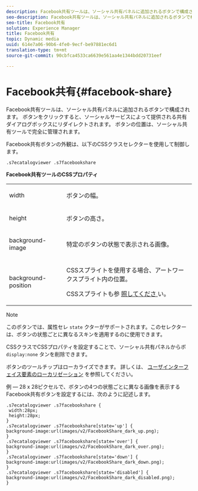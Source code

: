 ```yaml
---
description: Facebook共有ツールは、ソーシャル共有パネルに追加されるボタンで構成されます。 ボタンをクリックすると、ソーシャルサービスによって提供される共有ダイアログボックスにリダイレクトされます。 ボタンの位置は、ソーシャル共有ツールで完全に管理されます。
seo-description: Facebook共有ツールは、ソーシャル共有パネルに追加されるボタンで構成されます。 ボタンをクリックすると、ソーシャルサービスによって提供される共有ダイアログボックスにリダイレクトされます。 ボタンの位置は、ソーシャル共有ツールで完全に管理されます。
seo-title: Facebook共有
solution: Experience Manager
title: Facebook共有
topic: Dynamic media
uuid: 614e7a06-90b6-4fe0-9ecf-be97881ec6d1
translation-type: tm+mt
source-git-commit: 90cbfca4533ca6639e561aa4e1344bdd20731eef

---
```



# Facebook共有{#facebook-share}

Facebook共有ツールは、ソーシャル共有パネルに追加されるボタンで構成されます。 ボタンをクリックすると、ソーシャルサービスによって提供される共有ダイアログボックスにリダイレクトされます。 ボタンの位置は、ソーシャル共有ツールで完全に管理されます。

<!--<a id="section_ADDF98E91AF24F618289D1682A5FB13A"></a>-->

Facebook共有ボタンの外観は、以下のCSSクラスセレクターを使用して制御します。

```
.s7ecatalogviewer .s7facebookshare
```

**Facebook共有ツールのCSSプロパティ**

<table id="table_C48C56E696304C9BAFEE71BA9EA9A174"> 
 <tbody> 
  <tr> 
   <td colname="col1"> <p> <span class="codeph"> width </span> </p> </td> 
   <td colname="col2"> <p>ボタンの幅。 </p> </td> 
  </tr> 
  <tr> 
   <td colname="col1"> <p> <span class="codeph"> height </span> </p> </td> 
   <td colname="col2"> <p>ボタンの高さ。 </p> </td> 
  </tr> 
  <tr> 
   <td colname="col1"> <p> <span class="codeph"> background-image </span> </p> </td> 
   <td colname="col2"> <p> 特定のボタンの状態で表示される画像。 </p> </td> 
  </tr> 
  <tr> 
   <td colname="col1"> <p> <span class="codeph"> background-position </span> </p> </td> 
   <td colname="col2"> <p> CSSスプライトを使用する場合、アートワークスプライト内の位置。 </p> <p>CSSスプライトも参 <a href="../../../c-html5-s7-aem-asset-viewers/c-html5-20-ecatalog-viewer-about/c-html5-20-ecatalog-viewer-customizingviewer/c-html5-20-ecatalog-viewer-customizingviewer.md#section-9d570f95eb2443aca74c1b02f6e89aff" format="dita" scope="local"> 照してくださ </a>い。 </p> </td> 
  </tr> 
 </tbody> 
</table>

>[!NOTE]
>
>このボタンでは、属性セレ `state` クターがサポートされます。このセレクターは、ボタンの状態ごとに異なるスキンを適用するのに使用できます。

CSSクラスでCSSプロパティを設定することで、ソーシャル共有パネルからボ `display:none` タンを削除できます。

ボタンのツールチップはローカライズできます。 詳しくは、 [ユーザインターフェイス要素のローカリゼーション](../../../c-html5-s7-aem-asset-viewers/c-html5-20-ecatalog-viewer-about/c-html5-20-ecatalog-viewer-localization.md#concept-cbfc39344c494eb7b9f6a272cff0cc74) を参照してください。

例 — 28 x 28ピクセルで、ボタンの4つの状態ごとに異なる画像を表示するFacebook共有ボタンを設定するには、次のように記述します。

```
.s7ecatalogviewer .s7facebookshare { 
 width:28px; 
 height:28px; 
} 
.s7ecatalogviewer .s7facebookshare[state='up'] { 
background-image:url(images/v2/FacebookShare_dark_up.png); 
} 
.s7ecatalogviewer .s7facebookshare[state='over'] { 
background-image:url(images/v2/FacebookShare_dark_over.png); 
} 
.s7ecatalogviewer .s7facebookshare[state='down'] { 
background-image:url(images/v2/FacebookShare_dark_down.png); 
} 
.s7ecatalogviewer .s7facebookshare[state='disabled'] { 
background-image:url(images/v2/FacebookShare_dark_disabled.png); 
}
```

